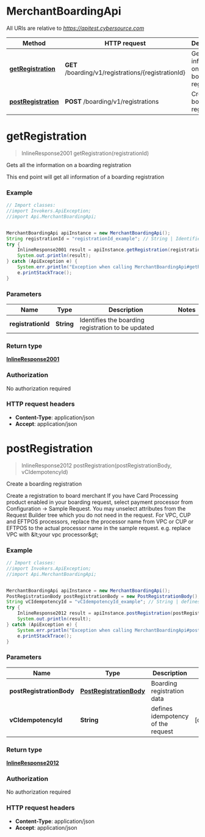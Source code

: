 # MerchantBoardingApi

All URIs are relative to *https://apitest.cybersource.com*

Method | HTTP request | Description
------------- | ------------- | -------------
[**getRegistration**](MerchantBoardingApi.md#getRegistration) | **GET** /boarding/v1/registrations/{registrationId} | Gets all the information on a boarding registration
[**postRegistration**](MerchantBoardingApi.md#postRegistration) | **POST** /boarding/v1/registrations | Create a boarding registration


<a name="getRegistration"></a>
# **getRegistration**
> InlineResponse2001 getRegistration(registrationId)

Gets all the information on a boarding registration

This end point will get all information of a boarding registration 

### Example
```java
// Import classes:
//import Invokers.ApiException;
//import Api.MerchantBoardingApi;


MerchantBoardingApi apiInstance = new MerchantBoardingApi();
String registrationId = "registrationId_example"; // String | Identifies the boarding registration to be updated
try {
    InlineResponse2001 result = apiInstance.getRegistration(registrationId);
    System.out.println(result);
} catch (ApiException e) {
    System.err.println("Exception when calling MerchantBoardingApi#getRegistration");
    e.printStackTrace();
}
```

### Parameters

Name | Type | Description  | Notes
------------- | ------------- | ------------- | -------------
 **registrationId** | **String**| Identifies the boarding registration to be updated |

### Return type

[**InlineResponse2001**](InlineResponse2001.md)

### Authorization

No authorization required

### HTTP request headers

 - **Content-Type**: application/json
 - **Accept**: application/json

<a name="postRegistration"></a>
# **postRegistration**
> InlineResponse2012 postRegistration(postRegistrationBody, vCIdempotencyId)

Create a boarding registration

Create a registration to board merchant  If you have  Card Processing product enabled in your boarding request, select payment processor from Configuration -&gt; Sample Request. You may unselect attributes from the Request Builder tree which you do not need in the request. For VPC, CUP and EFTPOS processors, replace the processor name from VPC or CUP or EFTPOS to the actual processor name in the sample request. e.g. replace VPC with &amp;lt;your vpc processor&amp;gt; 

### Example
```java
// Import classes:
//import Invokers.ApiException;
//import Api.MerchantBoardingApi;


MerchantBoardingApi apiInstance = new MerchantBoardingApi();
PostRegistrationBody postRegistrationBody = new PostRegistrationBody(); // PostRegistrationBody | Boarding registration data
String vCIdempotencyId = "vCIdempotencyId_example"; // String | defines idempotency of the request
try {
    InlineResponse2012 result = apiInstance.postRegistration(postRegistrationBody, vCIdempotencyId);
    System.out.println(result);
} catch (ApiException e) {
    System.err.println("Exception when calling MerchantBoardingApi#postRegistration");
    e.printStackTrace();
}
```

### Parameters

Name | Type | Description  | Notes
------------- | ------------- | ------------- | -------------
 **postRegistrationBody** | [**PostRegistrationBody**](PostRegistrationBody.md)| Boarding registration data |
 **vCIdempotencyId** | **String**| defines idempotency of the request | [optional]

### Return type

[**InlineResponse2012**](InlineResponse2012.md)

### Authorization

No authorization required

### HTTP request headers

 - **Content-Type**: application/json
 - **Accept**: application/json

